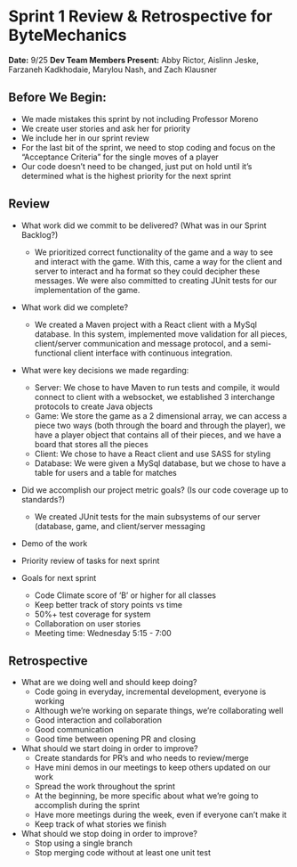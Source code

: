 # Sprint 1 Review & Retrospective for ByteMechanics

**Date:** 9/25
**Dev Team Members Present:** Abby Rictor, Aislinn Jeske, Farzaneh Kadkhodaie, Marylou Nash, and Zach Klausner

## Before We Begin:
- We made mistakes this sprint by not including Professor Moreno
- We create user stories and ask her for priority 
- We include her in our sprint review
- For the last bit of the sprint, we need to stop coding and focus on the “Acceptance Criteria” for the single moves of a player
- Our code doesn’t need to be changed, just put on hold until it’s determined what is the highest priority for the next sprint

## Review
- What work did we commit to be delivered? (What was in our Sprint Backlog?)
  - We prioritized correct functionality of the game and a way to see and interact with the game. With this, came a way for the client and server to interact and ha format so they could decipher these messages. We were also committed to creating JUnit tests for our implementation of the game.
- What work did we complete?
  - We created a Maven project with a React client with a MySql database. In this system, implemented move validation for all pieces, client/server communication and message protocol, and a semi-functional client interface with continuous integration.
- What were key decisions we made regarding:
  - Server: We chose to have Maven to run tests and compile, it would connect to client with a websocket, we established 3 interchange protocols to create Java objects 
  - Game: We store the game as a 2 dimensional array, we can access a piece two ways (both through the board and through the player), we have a player object that contains all of their pieces, and we have a board that stores all the pieces
  - Client: We chose to have a React client and use SASS for styling
  - Database: We were given a MySql database, but we chose to have a table for users and a table for matches

- Did we accomplish our project metric goals? (Is our code coverage up to standards?)
  - We created JUnit tests for the main subsystems of our server (database, game, and client/server messaging
- Demo of the work
- Priority review of tasks for next sprint
- Goals for next sprint
  - Code Climate score of ‘B’ or higher for all classes
  - Keep better track of story points vs time
  - 50%+ test coverage for system
  - Collaboration on user stories
  - Meeting time: Wednesday 5:15 - 7:00


## Retrospective
- What are we doing well and should keep doing?
  - Code going in everyday, incremental development, everyone is working
  - Although we’re working on separate things, we’re collaborating well
  - Good interaction and collaboration
  - Good communication
  - Good time between opening PR and closing
- What should we start doing in order to improve?
  - Create standards for PR’s and who needs to review/merge
  - Have mini demos in our meetings to keep others updated on our work
  - Spread the work throughout the sprint
  - At the beginning, be more specific about what we’re going to accomplish during the sprint
  - Have more meetings during the week, even if everyone can’t make it
  - Keep track of what stories we finish
- What should we stop doing in order to improve?
  - Stop using a single branch
  - Stop merging code without at least one unit test
